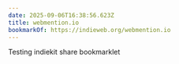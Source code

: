 ```yaml
---
date: 2025-09-06T16:38:56.623Z
title: webmention.io
bookmarkOf: https://indieweb.org/webmention.io
---
```


Testing indiekit share bookmarklet
